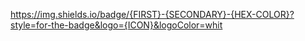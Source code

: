 https://img.shields.io/badge/{FIRST}-{SECONDARY}-{HEX-COLOR}?style=for-the-badge&logo={ICON}&logoColor=whit
